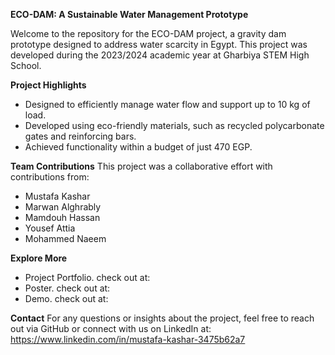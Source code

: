 **ECO-DAM: A Sustainable Water Management Prototype**

Welcome to the repository for the ECO-DAM project, a gravity dam prototype designed to address water scarcity in Egypt. This project was developed during the 2023/2024 academic year at Gharbiya STEM High School.

**Project Highlights**
- Designed to efficiently manage water flow and support up to 10 kg of load.
- Developed using eco-friendly materials, such as recycled polycarbonate gates and reinforcing bars.
- Achieved functionality within a budget of just 470 EGP.

**Team Contributions**
This project was a collaborative effort with contributions from:
- Mustafa Kashar
- Marwan Alghrably
- Mamdouh Hassan
- Yousef Attia
- Mohammed Naeem
  
**Explore More**
- Project Portfolio. check out at:
- Poster. check out at:
- Demo. check out at:

**Contact**
For any questions or insights about the project, feel free to reach out via GitHub or connect with us on LinkedIn at: https://www.linkedin.com/in/mustafa-kashar-3475b62a7
